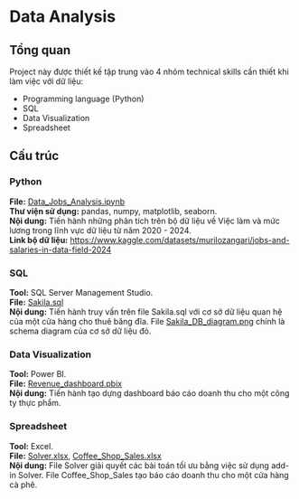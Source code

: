 # Data Analysis
## Tổng quan
Project này được thiết kế tập trung vào 4 nhóm technical skills cần thiết khi làm việc với dữ liệu: 
 - Programming language (Python)
 - SQL
 - Data Visualization
 - Spreadsheet
## Cấu trúc
### Python
**File:** [Data_Jobs_Analysis.ipynb](https://github.com/AnhMIS/Data_Analysis/blob/main/Data_Jobs_Analysis.ipynb)\
**Thư viện sử dụng:** pandas, numpy, matplotlib, seaborn.\
**Nội dung:** Tiến hành những phân tích trên bộ dữ liệu về Việc làm và mức lương trong lĩnh vực dữ liệu từ năm 2020 - 2024.\
**Link bộ dữ liệu:** https://www.kaggle.com/datasets/murilozangari/jobs-and-salaries-in-data-field-2024
### SQL
**Tool:** SQL Server Management Studio.\
**File:** [Sakila.sql](https://github.com/AnhMIS/Data_Analysis/blob/main/Sakila.sql)\
**Nội dung:** Tiến hành truy vấn trên file Sakila.sql với cơ sở dữ liệu quan hệ của một cửa hàng cho thuê băng đĩa. File [Sakila_DB_diagram.png](https://github.com/AnhMIS/Data_Analysis/blob/main/Sakila_DB_diagram.png) chính là schema diagram của cơ sở dữ liệu đó.
### Data Visualization
**Tool:** Power BI.\
**File:** [Revenue_dashboard.pbix](https://github.com/AnhMIS/Data_Analysis/blob/main/Revenue_dashboard.pbix)\
**Nội dung:** Tiến hành tạo dựng dashboard báo cáo doanh thu cho một công ty thực phẩm.
### Spreadsheet
**Tool:** Excel.\
**File:** [Solver.xlsx](https://github.com/AnhMIS/Data_Analysis/blob/main/Solver.xlsx), [Coffee_Shop_Sales.xlsx](https://github.com/AnhMIS/Data_Analysis/blob/main/Coffee%20Shop%20Sales.xlsx)\
**Nội dung:** File Solver giải quyết các bài toán tối ưu bằng việc sử dụng add-in Solver. File Coffee_Shop_Sales tạo báo cáo doanh thu cho một cửa hàng cà phê.
